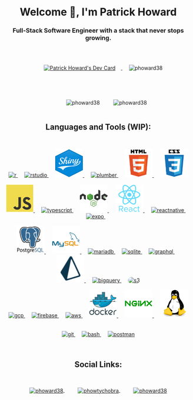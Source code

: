 <meta name="viewport" content="width=device-width, initial-scale=1"/>
<link rel="stylesheet" href="github-markdown.css"/>
<h1 align="center">Welcome 👋, I'm Patrick Howard</h1>
<h3 align="center">Full-Stack Software Engineer with a stack that never stops growing.</h3>
<br/>
<div align="center" style="width: 100%; margin: 15px;">
  <a href="https://app.daily.dev/phoward38" target="_blank">
    <img align="center" width="160" height="225" src="https://api.daily.dev/devcards/d94bd000820043ae847ce632b3ad63c0.png?r=8zb" alt="Patrick Howard's Dev Card" style="margin: 15px;"/>
  </a>
  &emsp;
  <img 
    align="center" 
    style="height: 220px; margin: '15px';"
    src="https://github-readme-stats-phoward38.vercel.app/api/?username=phoward38&role=COLLABORATOR,ORGANIZATION_MEMBER&count_private=true&show_icons=true&theme=github_dark&locale=en" alt="phoward38" 
  />
  &emsp;
</div>
&emsp;
<div align="center" style="width: 100%; margin: 15px;">
  <a>
    <img
      align="center"
      style="margin: 15px;"
      height="180"
      src="https://github-profile-trophy-phoward38.vercel.app/?username=phoward38&theme=github_dark&row=4&column=4" alt="phoward38"
    />
  </a>
  &emsp;
  <img 
    align="center"
    style="height: 180px; margin: '15px';"
    src="https://github-readme-stats-phoward38.vercel.app/api/top-langs?username=phoward38&role=OWNER,COLLABORATOR,ORGANIZATION_MEMBER&count_private=true&show_icons=true&theme=github_dark&locale=en&layout=compact&langs_count=6&hide=HTML,jupyter%20notebook,AMPL,Perl,Perl%206,PHP,Roff,c,c%2B%2B,stata,makefile,hack,rebol,c%23%0A,awk,qmake,batchfile,lua,tex,vue&exclude_repo=Crohns,Accurator,shiny-server,keepr_shinyMobile" alt="phoward38" 
  />
</div>

<h2 align="center">Languages and Tools (WIP):</h2>
<br/>
<p align="center">
  <a href="https://cran.r-project.org/" target="_blank" rel="noreferrer"> 
    <img src="https://cran.r-project.org/Rlogo.svg" alt="r" width="75" height="75"/> 
  </a>
  &emsp;
  <a href="https://www.rstudio.com/" target="_blank" rel="noreferrer"> 
    <img src="https://www.rstudio.com/wp-content/uploads/2018/10/RStudio-Logo-flat.svg" alt="rstudio" width="170" height="75"/> 
  </a>
  &emsp;
  <a href="https://shiny.rstudio.com/" target="_blank" rel="noreferrer"> 
    <img src="https://raw.githubusercontent.com/rstudio/hex-stickers/master/SVG/shiny.svg" alt="shiny" width="75" height="75"/> 
  </a>
  &emsp;
  <a href="https://www.rplumber.io/" target="_blank" rel="noreferrer"> 
    <img src="https://d33wubrfki0l68.cloudfront.net/9f64516ebe93a8e5c91ea7409cbf422f8fec00e9/d75bd/logo.svg" alt="plumber" width="75" height="75"/> 
  </a>
  &emsp;
  <a href="https://www.w3.org/html/" target="_blank" rel="noreferrer"> 
    <img src="https://raw.githubusercontent.com/devicons/devicon/master/icons/html5/html5-original-wordmark.svg" alt="html5" width="75" height="75"/> 
  </a>
  &emsp;
  <a href="https://www.w3schools.com/css/" target="_blank" rel="noreferrer"> 
    <img src="https://raw.githubusercontent.com/devicons/devicon/master/icons/css3/css3-original-wordmark.svg" alt="css3" width="75" height="75"/> 
  </a>
  <br/>
  <br/>
<!--   <a href="https://jquery.com/" target="_blank" rel="noreferrer"> 
    <img src="https://www.vectorlogo.zone/logos/jquery/jquery-vertical.svg" alt="javascript" width="75" height="75"/> 
  </a>
  &emsp; -->
  <a href="https://developer.mozilla.org/en-US/docs/Web/JavaScript" target="_blank" rel="noreferrer"> 
    <img src="https://raw.githubusercontent.com/devicons/devicon/master/icons/javascript/javascript-original.svg" alt="javascript" width="75" height="75"/> 
  </a>
  &emsp;
  <a href="https://www.typescriptlang.org" target="_blank" rel="noreferrer"> 
    <img src="https://www.vectorlogo.zone/logos/typescriptlang/typescriptlang-icon.svg" alt="typescript" width="75" height="75"/> 
  </a>
  &emsp;
  <a href="https://nodejs.org" target="_blank" rel="noreferrer"> 
    <img src="https://raw.githubusercontent.com/devicons/devicon/master/icons/nodejs/nodejs-original-wordmark.svg" alt="nodejs" width="75" height="75"/> 
  </a>
  &emsp;
  <a href="https://reactjs.org/" target="_blank" rel="noreferrer"> 
    <img src="https://raw.githubusercontent.com/devicons/devicon/master/icons/react/react-original-wordmark.svg" alt="react" width="75" height="75"/> 
  </a> 
  &emsp;
  <a href="https://reactnative.dev/" target="_blank" rel="noreferrer"> 
    <img src="https://reactnative.dev/img/header_logo.svg" alt="reactnative" width="75" height="75"/> 
  </a>
  &emsp;
  <a href="https://reactnative.dev/" target="_blank" rel="noreferrer"> 
    <img src="https://www.vectorlogo.zone/logos/expoio/expoio-ar21.svg" alt="expo" width="175" height="75"/> 
  </a>
  &emsp;
  <br/>
  <br/>
  <a href="https://www.postgresql.org" target="_blank" rel="noreferrer"> 
    <img src="https://raw.githubusercontent.com/devicons/devicon/master/icons/postgresql/postgresql-original-wordmark.svg" alt="postgresql" width="75" height="75"/> 
  </a>
  &emsp;
  <a href="https://www.mysql.com/" target="_blank" rel="noreferrer"> 
    <img src="https://raw.githubusercontent.com/devicons/devicon/master/icons/mysql/mysql-original-wordmark.svg" alt="mysql" width="75" height="75"/> 
  </a>
  &emsp;
  <a href="https://mariadb.org/" target="_blank" rel="noreferrer"> 
    <img src="https://www.vectorlogo.zone/logos/mariadb/mariadb-icon.svg" alt="mariadb" width="75" height="75"/> 
  </a>
  &emsp;
  <a href="https://www.sqlite.org/" target="_blank" rel="noreferrer"> 
    <img src="https://www.vectorlogo.zone/logos/sqlite/sqlite-icon.svg" alt="sqlite" width="75" height="75"/> 
  </a>
  &emsp;
  <a href="https://graphql.org" target="_blank" rel="noreferrer"> 
    <img src="https://www.vectorlogo.zone/logos/graphql/graphql-icon.svg" alt="graphql" width="75" height="75"/> 
  </a>
  &emsp;
  <a href="https://www.prisma.io" target="_blank" rel="noreferrer"> 
    <img src="https://raw.githubusercontent.com/vscode-icons/vscode-icons/master/icons/file_type_light_prisma.svg" alt="graphql" width="75" height="75"/> 
  </a>
  &emsp;
  <a href="https://cloud.google.com/bigquery" target="_blank" rel="noreferrer"> 
    <img src="https://www.vectorlogo.zone/logos/google_bigquery/google_bigquery-icon.svg" alt="bigquery" width="75" height="75"/> 
  </a>
  &emsp;
  <a href="https://aws.amazon.com/s3" target="_blank" rel="noreferrer"> 
    <img src="https://icon.icepanel.io/AWS/svg/Storage/Simple-Storage-Service.svg" alt="s3" width="75" height="75" style="border-radius: 10px;"/> 
  </a>
  <br/>
  <br/>
  <a href="https://cloud.google.com" target="_blank" rel="noreferrer"> 
    <img src="https://www.vectorlogo.zone/logos/google_cloud/google_cloud-icon.svg" alt="gcp" width="75" height="75"/> 
  </a>
  &emsp;
  <a href="https://firebase.google.com/" target="_blank" rel="noreferrer"> 
    <img src="https://www.vectorlogo.zone/logos/firebase/firebase-icon.svg" alt="firebase" width="75" height="75"/> 
  </a>
  &emsp;
  <a href="https://aws.amazon.com/" target="_blank" rel="noreferrer"> 
    <img src="https://www.vectorlogo.zone/logos/amazon_aws/amazon_aws-icon.svg" alt="aws" width="75" height="75"/> 
  </a>
  &emsp;
  <a href="https://www.docker.com/" target="_blank" rel="noreferrer"> 
    <img src="https://raw.githubusercontent.com/devicons/devicon/master/icons/docker/docker-original-wordmark.svg" alt="docker" width="75" height="75"/> 
  </a>
  &emsp;
  <a href="https://www.nginx.com" target="_blank" rel="noreferrer"> 
    <img src="https://raw.githubusercontent.com/devicons/devicon/master/icons/nginx/nginx-original.svg" alt="nginx" width="75" height="75"/> 
  </a>
  &emsp;
  <a href="https://www.linux.org/" target="_blank" rel="noreferrer"> 
    <img src="https://raw.githubusercontent.com/devicons/devicon/master/icons/linux/linux-original.svg" alt="linux" width="75" height="75"/> 
  </a>
  &emsp;
  <br/>
  <br/>
  <a href="https://git-scm.com/" target="_blank" rel="noreferrer"> 
    <img src="https://www.vectorlogo.zone/logos/git-scm/git-scm-icon.svg" alt="git" width="75" height="75"/> 
  </a>
  &emsp;
  <a href="https://www.gnu.org/software/bash/" target="_blank" rel="noreferrer"> 
    <img src="https://www.vectorlogo.zone/logos/gnu_bash/gnu_bash-icon.svg" alt="bash" width="75" height="75"/> 
  </a>
  &emsp;
  <a href="https://postman.com" target="_blank" rel="noreferrer"> 
    <img src="https://www.vectorlogo.zone/logos/getpostman/getpostman-icon.svg" alt="postman" width="75" height="75"/> 
  </a>
<!--   &emsp;
  <a href="https://www.adobe.com/products/xd.html" target="_blank" rel="noreferrer"> 
    <img src="https://cdn.worldvectorlogo.com/logos/adobe-xd.svg" alt="xd" width="75" height="75"/> 
  </a> -->
</p>
<br/>
<h2 align="center">Social Links:</h2>
<br/>
<p align="center">
  <a href="https://dev.to/phoward38" target="_blank">
    <img align="center" src="https://raw.githubusercontent.com/rahuldkjain/github-profile-readme-generator/master/src/images/icons/Social/devto.svg" alt="phoward38" width="50" height="50" />
  </a>
  &emsp;
  &emsp;
  <a href="https://twitter.com/PatrickHoward38" target="_blank">
    <img align="center" src="https://raw.githubusercontent.com/rahuldkjain/github-profile-readme-generator/master/src/images/icons/Social/twitter.svg" alt="phowtychobra" width="50" height="50" />
  </a>
  &emsp;
  &emsp;
  <a href="https://linkedin.com/in/phoward38" target="_blank">
    <img align="center" src="https://raw.githubusercontent.com/rahuldkjain/github-profile-readme-generator/master/src/images/icons/Social/linked-in-alt.svg" alt="phoward38" width="50" height="50" />
  </a>
</p>
<!-- <br/>
<p align="center">
  <img src="https://komarev.com/ghpvc/?username=phoward38&label=Profile%20views&color=0e75b6&style=flat" alt="phoward38" />
</p> -->

